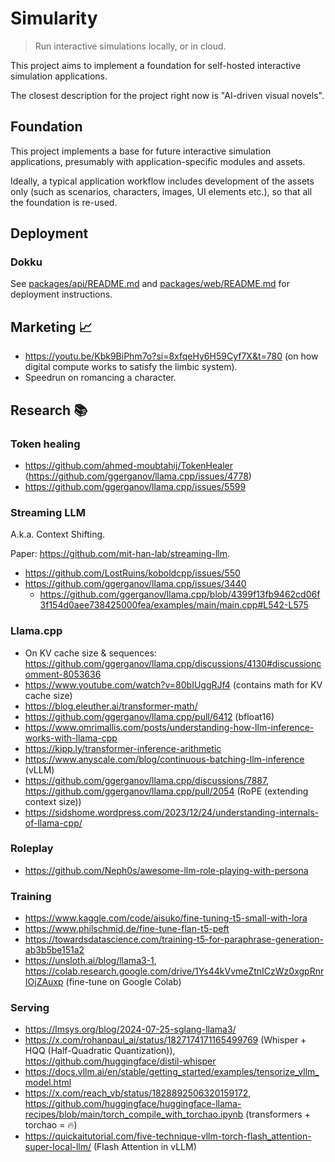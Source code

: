 # Simularity

> Run interactive simulations locally, or in cloud.

This project aims to implement a foundation for self-hosted interactive simulation applications.

The closest description for the project right now is "AI-driven visual novels".

## Foundation

This project implements a base for future interactive simulation applications, presumably with application-specific modules and assets.

Ideally, a typical application workflow includes development of the assets only (such as scenarios, characters, images, UI elements etc.), so that all the foundation is re-used.

## Deployment

### Dokku

See [packages/api/README.md](./packages/api/README.md) and [packages/web/README.md](./packages/web/README.md) for deployment instructions.

## Marketing 📈

- https://youtu.be/Kbk9BiPhm7o?si=8xfqeHy6H59Cyf7X&t=780 (on how digital compute works to satisfy the limbic system).
- Speedrun on romancing a character.

## Research 📚

### Token healing

- https://github.com/ahmed-moubtahij/TokenHealer (https://github.com/ggerganov/llama.cpp/issues/4778)
- https://github.com/ggerganov/llama.cpp/issues/5599

### Streaming LLM

A.k.a. Context Shifting.

Paper: https://github.com/mit-han-lab/streaming-llm.

- https://github.com/LostRuins/koboldcpp/issues/550
- https://github.com/ggerganov/llama.cpp/issues/3440
  - https://github.com/ggerganov/llama.cpp/blob/4399f13fb9462cd06f3f154d0aee738425000fea/examples/main/main.cpp#L542-L575

### Llama.cpp

- On KV cache size & sequences: https://github.com/ggerganov/llama.cpp/discussions/4130#discussioncomment-8053636
- https://www.youtube.com/watch?v=80bIUggRJf4 (contains math for KV cache size)
- https://blog.eleuther.ai/transformer-math/
- https://github.com/ggerganov/llama.cpp/pull/6412 (bfloat16)
- https://www.omrimallis.com/posts/understanding-how-llm-inference-works-with-llama-cpp
- https://kipp.ly/transformer-inference-arithmetic
- https://www.anyscale.com/blog/continuous-batching-llm-inference (vLLM)
- https://github.com/ggerganov/llama.cpp/discussions/7887, https://github.com/ggerganov/llama.cpp/pull/2054 (RoPE (extending context size))
- https://sidshome.wordpress.com/2023/12/24/understanding-internals-of-llama-cpp/

### Roleplay

- https://github.com/Neph0s/awesome-llm-role-playing-with-persona

### Training

- https://www.kaggle.com/code/aisuko/fine-tuning-t5-small-with-lora
- https://www.philschmid.de/fine-tune-flan-t5-peft
- https://towardsdatascience.com/training-t5-for-paraphrase-generation-ab3b5be151a2
- https://unsloth.ai/blog/llama3-1, https://colab.research.google.com/drive/1Ys44kVvmeZtnICzWz0xgpRnrIOjZAuxp (fine-tune on Google Colab)

### Serving

- https://lmsys.org/blog/2024-07-25-sglang-llama3/
- https://x.com/rohanpaul_ai/status/1827174171165499769 (Whisper + HQQ (Half-Quadratic Quantization)), https://github.com/huggingface/distil-whisper
- https://docs.vllm.ai/en/stable/getting_started/examples/tensorize_vllm_model.html
- https://x.com/reach_vb/status/1828892506320159172, https://github.com/huggingface/huggingface-llama-recipes/blob/main/torch_compile_with_torchao.ipynb (transformers + torchao = 🔥)
- https://quickaitutorial.com/five-technique-vllm-torch-flash_attention-super-local-llm/ (Flash Attention in vLLM)
